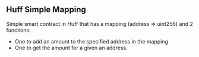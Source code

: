 ## Huff Simple Mapping

Simple smart contract in Huff that has a mapping (address => uint256) and 2 functions:
- One to add an amount to the specified address in the mapping
- One to get the amount for a given an address.
